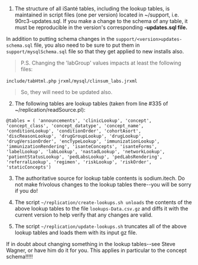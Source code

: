 1. The structure of all iSanté tables, including the lookup tables, is maintained in script files (one per version) located in ~/support, i.e. 90rc3-updates.sql. If you make a change to the schema of any table, it must be reproducible in the version's corresponding **-updates.sql file.**

In addition to putting schema changes in the `support/<version>updates-schema.sql` file, you also need to be sure to put them in `support/mysqlSchema.sql` file so that they get applied to new installs also.

> P.S. Changing the 'labGroup' values impacts at least the following files:

`include/tabHtml.php`
`jrxml/mysql/clinsum_labs.jrxml`

> So, they will need to be updated also.

2. The following tables are lookup tables (taken from line #335 of ~/replication/readSource.pl):

`@tables = ( 'announcements', 'clinicLookup', 'concept', 'concept_class', 'concept_datatype', 'concept_name', 'conditionLookup', 'conditionOrder', 'cohortAsort', 'discReasonLookup', 'drugGroupLookup', 'drugLookup', 'drugVersionOrder', 'encTypeLookup', 'immunizationLookup', 'immunizationRendering', 'isanteConcepts', 'isanteForms', 'labelLookup', 'labLookup', 'nastadLookup', 'networkLookup', 'patientStatusLookup', 'pedLabsLookup', 'pedLabsRendering', 'referralLookup', 'regimen', 'riskLookup', 'riskOrder', 'staticConcepts')`

3. The authoritative source for lookup table contents is sodium.itech. Do not make frivolous changes to the lookup tables there--you will be sorry if you do!

4. The script `~/replication/create-lookups.sh unloads` the contents of the above lookup tables to the file `lookups-Data.csv.gz` and diffs it with the current version to help verify that any changes are valid.

5. The script `~/replication/update-lookups.sh` truncates all of the above lookup tables and loads them with its input gz file.

If in doubt about changing something in the lookup tables--see Steve Wagner, or have him do it for you. This applies in particular to the concept schema!!!!!